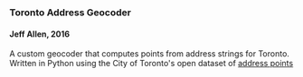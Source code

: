 ###  Toronto Address Geocoder

#### Jeff Allen, 2016

A custom geocoder that computes points from address strings for Toronto. Written in Python using the City of Toronto's open dataset of [address points](http://www1.toronto.ca/wps/portal/contentonly?vgnextoid=91415f9cd70bb210VgnVCM1000003dd60f89RCRD&vgnextchannel=1a66e03bb8d1e310VgnVCM10000071d60f89RCRD)

